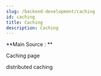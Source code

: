 ```yaml
---
slug: /backend-development/caching
id: caching
title: Caching
description: Caching
---
```


**Main Source : **

Caching page

distributed caching